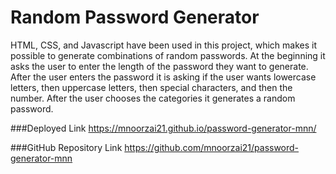 # Random Password Generator
HTML, CSS, and Javascript have been used in this project, which makes it possible to generate combinations of random passwords. At the beginning it asks the user to enter the length of the password they want to generate. After the user enters the password it is asking if the user wants lowercase letters, then uppercase letters, then special characters, and then the number. After the user chooses the categories it generates a random password. 

###Deployed Link
https://mnoorzai21.github.io/password-generator-mnn/

###GitHub Repository Link
https://github.com/mnoorzai21/password-generator-mnn
